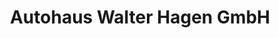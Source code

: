 ---
title: "Autohaus Walter Hagen GmbH"
url: /leipzig/autohaus-walter-hagen-gmbh/
shop: Autohaus
---